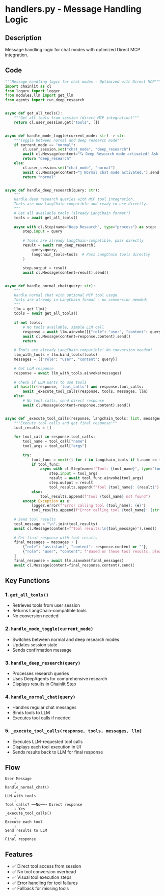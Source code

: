 # handlers.py - Message Handling Logic

## Description
Message handling logic for chat modes with optimized Direct MCP integration.

## Code

```python
"""Message handling logic for chat modes - Optimized with Direct MCP"""
import chainlit as cl
from loguru import logger
from modules.llm import get_llm
from agents import run_deep_research


async def get_all_tools():
    """Get all tools from session (direct MCP integration)"""
    return cl.user_session.get("tools", [])


async def handle_mode_toggle(current_mode: str) -> str:
    """Toggle between normal and deep research mode"""
    if current_mode == "normal":
        cl.user_session.set("chat_mode", "deep_research")
        await cl.Message(content="🔍 Deep Research mode activated! Ask your research question.").send()
        return "deep_research"
    else:
        cl.user_session.set("chat_mode", "normal")
        await cl.Message(content="💬 Normal chat mode activated.").send()
        return "normal"


async def handle_deep_research(query: str):
    """
    Handle deep research queries with MCP tool integration.
    Tools are now LangChain-compatible and ready to use directly.
    """
    # Get all available tools (already LangChain format!)
    tools = await get_all_tools()
    
    async with cl.Step(name="Deep Research", type="process") as step:
        step.input = query
        
        # Tools are already LangChain-compatible, pass directly
        result = await run_deep_research(
            query=query,
            langchain_tools=tools  # Pass LangChain tools directly
        )
        
        step.output = result
        await cl.Message(content=result).send()


async def handle_normal_chat(query: str):
    """
    Handle normal chat with optional MCP tool usage.
    Tools are already in LangChain format - no conversion needed!
    """
    llm = get_llm()
    tools = await get_all_tools()
    
    if not tools:
        # No tools available, simple LLM call
        response = await llm.ainvoke([{"role": "user", "content": query}])
        await cl.Message(content=response.content).send()
        return
    
    # Tools are already LangChain-compatible! No conversion needed!
    llm_with_tools = llm.bind_tools(tools)
    messages = [{"role": "user", "content": query}]
    
    # Get LLM response
    response = await llm_with_tools.ainvoke(messages)
    
    # Check if LLM wants to use tools
    if hasattr(response, 'tool_calls') and response.tool_calls:
        await _execute_tool_calls(response, tools, messages, llm)
    else:
        # No tool calls, send direct response
        await cl.Message(content=response.content).send()


async def _execute_tool_calls(response, langchain_tools: list, messages: list, llm):
    """Execute tool calls and get final response"""
    tool_results = []
    
    for tool_call in response.tool_calls:
        tool_name = tool_call["name"]
        tool_args = tool_call["args"]
        
        try:
            tool_func = next((t for t in langchain_tools if t.name == tool_name), None)
            if tool_func:
                async with cl.Step(name=f"Tool: {tool_name}", type="tool") as step:
                    step.input = tool_args
                    result = await tool_func.ainvoke(tool_args)
                    step.output = result
                    tool_results.append(f"Tool {tool_name}: {result}")
            else:
                tool_results.append(f"Tool {tool_name} not found")
        except Exception as e:
            logger.error(f"Error calling tool {tool_name}: {e}")
            tool_results.append(f"Error calling tool {tool_name}: {str(e)}")
    
    # Send tool results
    tool_message = "\n".join(tool_results)
    await cl.Message(content=f"Tool results:\n{tool_message}").send()
    
    # Get final response with tool results
    final_messages = messages + [
        {"role": "assistant", "content": response.content or ""},
        {"role": "user", "content": f"Based on these tool results, please provide a final answer:\n{tool_message}"}
    ]
    final_response = await llm.ainvoke(final_messages)
    await cl.Message(content=final_response.content).send()
```

## Key Functions

### 1. `get_all_tools()`
- Retrieves tools from user session
- Returns LangChain-compatible tools
- No conversion needed

### 2. `handle_mode_toggle(current_mode)`
- Switches between normal and deep research modes
- Updates session state
- Sends confirmation message

### 3. `handle_deep_research(query)`
- Processes research queries
- Uses DeepAgents for comprehensive research
- Displays results in Chainlit Step

### 4. `handle_normal_chat(query)`
- Handles regular chat messages
- Binds tools to LLM
- Executes tool calls if needed

### 5. `_execute_tool_calls(response, tools, messages, llm)`
- Executes LLM-requested tool calls
- Displays each tool execution in UI
- Sends results back to LLM for final response

## Flow

```
User Message
    ↓
handle_normal_chat()
    ↓
LLM with tools
    ↓
Tool calls? ──No──→ Direct response
    ↓ Yes
_execute_tool_calls()
    ↓
Execute each tool
    ↓
Send results to LLM
    ↓
Final response
```

## Features
- ✅ Direct tool access from session
- ✅ No tool conversion overhead
- ✅ Visual tool execution steps
- ✅ Error handling for tool failures
- ✅ Fallback for missing tools

